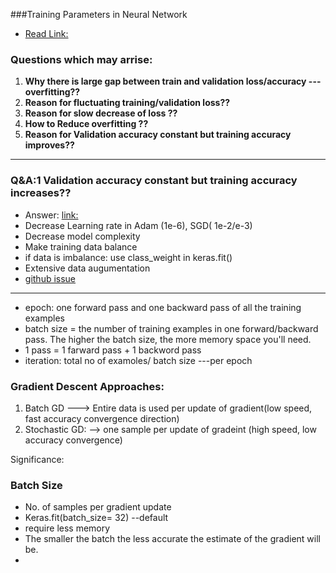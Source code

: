 ###Training Parameters in Neural Network
- [Read Link:](https://stats.stackexchange.com/users/64943/itdxer)
### Questions which may arrise:
1. **Why there is large gap between train and validation loss/accuracy ---overfitting??**
2. **Reason for fluctuating training/validation loss??**
3. **Reason for slow decrease of loss ??**
4. **How to Reduce overfitting ??**
5. **Reason for Validation accuracy constant but training accuracy improves??**
-----------------------------------------------------------------
### Q&A:1  Validation accuracy constant but training accuracy increases??
- Answer: [link:](https://stackoverflow.com/questions/52356068/validation-accuracy-constant-in-keras-cnn-for-multiclass-image-classification)
- Decrease Learning rate in Adam (1e-6), SGD( 1e-2/e-3)
- Decrease model complexity
- Make training data balance
- if data is imbalance: use class_weight in keras.fit()
- Extensive data augumentation
- [github issue](https://github.com/keras-team/keras/issues/1597)
- -------------------------------------------------------------------------------------------------------------


- epoch: one forward pass and one backward pass of all the training examples
- batch size = the number of training examples in one forward/backward pass. The higher the batch size, the more memory space you'll need.
- 1 pass = 1 farward pass + 1 backword pass
- iteration: total no of examoles/ batch size ---per epoch

### Gradient Descent Approaches:
1. Batch GD  ---> Entire data is used per update of gradient(low speed, fast accuracy convergence direction) 
2. Stochastic GD: --> one sample per update of gradeint (high speed, low accuracy convergence)


Significance:
### Batch Size 
- No. of samples per gradient update
- Keras.fit(batch_size= 32) --default
- require less memory
- The smaller the batch the less accurate the estimate of the gradient will be.
- 
